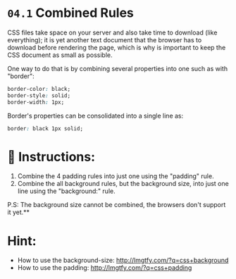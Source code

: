 # `04.1` Combined Rules

CSS files take space on your server and also take time to download (like everything); it is yet another text document that the browser has to download before rendering the page, which is why is important to keep the CSS document as small as possible.

One way to do that is by combining several properties into one such as with "border":

```css
border-color: black;
border-style: solid;
border-width: 1px;
```

Border's properties can be consolidated into a single line as:

```css
border: black 1px solid;
```

# 📝 Instructions:


1. Combine the 4 padding rules into just one using the "padding" rule.
2. Combine the all background rules, but the background size, into just one line using the "background:" rule.



P.S: The background size cannot be combined, the browsers don't support it yet.\*\*

# Hint:

- How to use the background-size: http://lmgtfy.com/?q=css+background
- How to use the padding: http://lmgtfy.com/?q=css+padding
